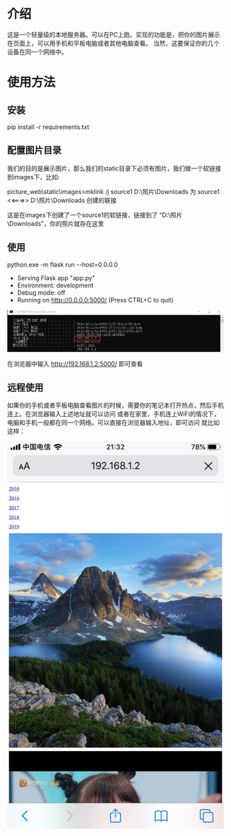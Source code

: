 # 介绍
这是一个轻量级的本地服务器。可以在PC上跑。实现的功能是，把你的图片展示在页面上，可以用手机和平板电脑或者其他电脑查看。
当然，这要保证你的几个设备在同一个网络中。

# 使用方法

## 安装
pip install -r requirements.txt

## 配置图片目录
我们的目的是展示图片，那么我们的static目录下必须有图片，我们做一个软链接到images下，比如:

picture_web\static\images>mklink /j source1 D:\照片\Downloads
为 source1 <<===>> D:\照片\Downloads 创建的联接

这是在images下创建了一个source1的软链接，链接到了 “D:\照片\Downloads”，你的照片就存在这里

## 使用
python.exe -m flask run --host=0.0.0.0
 * Serving Flask app "app.py"
 * Environment: development
 * Debug mode: off
 * Running on http://0.0.0.0:5000/ (Press CTRL+C to quit)

 ![avatar](查看本机地址.png)
 
 在浏览器中输入 http://192.168.1.2:5000/ 即可查看
 
 ## 远程使用
 如果你的手机或者平板电脑查看图片的时候，需要你的笔记本打开热点，然后手机连上。在浏览器输入上述地址就可以访问
 或者在家里，手机连上WiFi的情况下，电脑和手机一般都在同一个网络。可以直接在浏览器输入地址，即可访问
 就比如这样：
 
  ![avatar](手机查看图片.jpg)